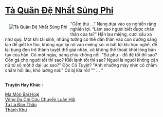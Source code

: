 <a href="https://truyenwiki.net/ta-quan-de-nhat-sung-phi.35282/" title="Tà Quân Đệ Nhất Sủng Phi"><h1>Tà Quân Đệ Nhất Sủng Phi</h1></a><div style="display:table"><img align="right" style="float: left; padding: 10px;" src="https://truyenwiki.net/a/img/str/src/35282.jpg" alt="Tà Quân Đệ Nhất Sủng Phi">"Cầm thú ..." Nàng dựa vào eo nghiến răng nghiến lợi. “Làm sao ngươi biết được chân thân của ta?” Hắn lau miệng, cười xấu xa như quỷ. Một khi tái sinh, những tưởng có thể dấn thân vào con đường sáng lạn để giết kẻ thù, không ngờ lại rơi vào miệng sói vì bất lợi khi học nghề, để lại bụng đen trở thành tuyệt thế giai nhân, cô không thể thoát khỏi lòng bàn tay của hắn. Có một ngày, nàng chịu không nổi: "Sư phụ - đồ đệ tốt thì sao? Còn gả cho người tốt thì sao? Kiết lạnh tốt thì sao? Ngươi là người không cận nữ tử số một ở đại lục sao?" Độc Cô Tuyệt? "Anh nhướng mày nhìn cô chằm chằm hồi lâu, khó lường nói:" Cô bị lừa rồi! "" ... "</div><p><br><b>Truyện Hay Khác :</b></p><a href="https://truyenwiki.net/ma-mon-bai-hoai.35474/" alt="Ma Môn Bại Hoại">Ma Môn Bại Hoại</a><br/><a href="https://github.com/nownovels/topcv/tree/master/truyenhay/35531" alt="Võng Du Chi Cửu Chuyển Luân Hồi">Võng Du Chi Cửu Chuyển Luân Hồi</a><br/><a href="https://github.com/nownovels/topcv/tree/master/truyenhay/36194" alt="Tu La Đan Thần">Tu La Đan Thần</a><br/><a href="https://github.com/nownovels/topcv/tree/master/truyenhay/35274" alt="Thánh Khư">Thánh Khư</a><br/>